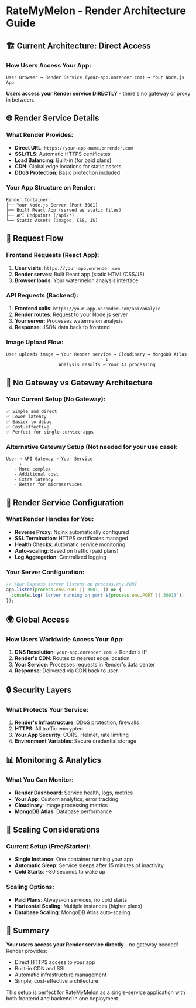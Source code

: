 # RateMyMelon - Render Architecture Guide

## 🏗️ Current Architecture: Direct Access

### How Users Access Your App:
```
User Browser → Render Service (your-app.onrender.com) → Your Node.js App
```

**Users access your Render service DIRECTLY** - there's no gateway or proxy in between.

## 🌐 Render Service Details

### What Render Provides:
- **Direct URL**: `https://your-app-name.onrender.com`
- **SSL/TLS**: Automatic HTTPS certificates
- **Load Balancing**: Built-in (for paid plans)
- **CDN**: Global edge locations for static assets
- **DDoS Protection**: Basic protection included

### Your App Structure on Render:
```
Render Container:
├── Your Node.js Server (Port 3001)
├── Built React App (served as static files)
├── API Endpoints (/api/*)
└── Static Assets (images, CSS, JS)
```

## 🔄 Request Flow

### Frontend Requests (React App):
1. **User visits**: `https://your-app.onrender.com`
2. **Render serves**: Built React app (static HTML/CSS/JS)
3. **Browser loads**: Your watermelon analysis interface

### API Requests (Backend):
1. **Frontend calls**: `https://your-app.onrender.com/api/analyze`
2. **Render routes**: Request to your Node.js server
3. **Your server**: Processes watermelon analysis
4. **Response**: JSON data back to frontend

### Image Upload Flow:
```
User uploads image → Your Render service → Cloudinary → MongoDB Atlas
                                      ↓
                    Analysis results ← Your AI processing
```

## 🚪 No Gateway vs Gateway Architecture

### Your Current Setup (No Gateway):
```
✅ Simple and direct
✅ Lower latency
✅ Easier to debug
✅ Cost-effective
✅ Perfect for single-service apps
```

### Alternative Gateway Setup (Not needed for your use case):
```
User → API Gateway → Your Service
     ↓
   - More complex
   - Additional cost
   - Extra latency
   - Better for microservices
```

## 🔧 Render Service Configuration

### What Render Handles for You:
- **Reverse Proxy**: Nginx automatically configured
- **SSL Termination**: HTTPS certificates managed
- **Health Checks**: Automatic service monitoring
- **Auto-scaling**: Based on traffic (paid plans)
- **Log Aggregation**: Centralized logging

### Your Server Configuration:
```javascript
// Your Express server listens on process.env.PORT
app.listen(process.env.PORT || 3001, () => {
  console.log(`Server running on port ${process.env.PORT || 3001}`);
});
```

## 🌍 Global Access

### How Users Worldwide Access Your App:
1. **DNS Resolution**: `your-app.onrender.com` → Render's IP
2. **Render's CDN**: Routes to nearest edge location
3. **Your Service**: Processes requests in Render's data center
4. **Response**: Delivered via CDN back to user

## 🔒 Security Layers

### What Protects Your Service:
1. **Render's Infrastructure**: DDoS protection, firewalls
2. **HTTPS**: All traffic encrypted
3. **Your App Security**: CORS, Helmet, rate limiting
4. **Environment Variables**: Secure credential storage

## 📊 Monitoring & Analytics

### What You Can Monitor:
- **Render Dashboard**: Service health, logs, metrics
- **Your App**: Custom analytics, error tracking
- **Cloudinary**: Image processing metrics
- **MongoDB Atlas**: Database performance

## 🚀 Scaling Considerations

### Current Setup (Free/Starter):
- **Single Instance**: One container running your app
- **Automatic Sleep**: Service sleeps after 15 minutes of inactivity
- **Cold Starts**: ~30 seconds to wake up

### Scaling Options:
- **Paid Plans**: Always-on services, no cold starts
- **Horizontal Scaling**: Multiple instances (higher plans)
- **Database Scaling**: MongoDB Atlas auto-scaling

## 🎯 Summary

**Your users access your Render service directly** - no gateway needed! Render provides:
- Direct HTTPS access to your app
- Built-in CDN and SSL
- Automatic infrastructure management
- Simple, cost-effective architecture

This setup is perfect for RateMyMelon as a single-service application with both frontend and backend in one deployment.